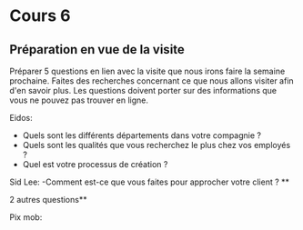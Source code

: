 # Cours 6
## Préparation en vue de la visite
Préparer 5 questions en lien avec la visite que nous irons faire la semaine prochaine. Faites des recherches concernant ce que nous allons visiter afin d'en savoir plus. Les questions doivent porter sur des informations que vous ne pouvez pas trouver en ligne. 

Eidos:
- Quels sont les différents départements dans votre compagnie ?
- Quels sont les qualités que vous recherchez le plus chez vos employés ?
- Quel est votre processus de création ?

Sid Lee:
-Comment est-ce que vous faites pour approcher votre client ? **

2 autres questions**

Pix mob: 

